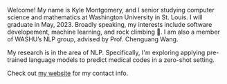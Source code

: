 Welcome! My name is Kyle Montgomery, and I senior studying computer science and mathematics at Washington University in St. Louis. I will graduate in May, 2023. Broadly speaking, my interests include software developement, machine learning, and rock climbing 🧗. I am also a member of WASHU’s NLP group, advised by Prof. Chenguang Wang.

My research is in the area of NLP. Specifically, I'm exploring applying pre-trained language models to predict medical codes in a zero-shot setting.

Check out [my website](https://kylemontgomery1.github.io) for my contact info.

<!---
kylemontgomery1/kylemontgomery1 is a ✨ special ✨ repository because its `README.md` (this file) appears on your GitHub profile.
You can click the Preview link to take a look at your changes.
--->
